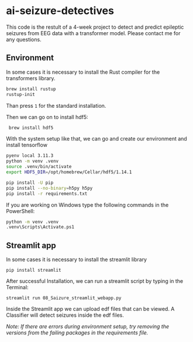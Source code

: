 # ai-seizure-detectives

This code is the restult of a 4-week project to detect and predict epileptic seizures from EEG data with a transformer model. Please contact me for any questions.

## Environment

In some cases it is necessary to install the Rust compiler for the transformers library.

```BASH
brew install rustup
rustup-init
```
Than press ```1``` for the standard installation.

Then we can go on to install hdf5:

```BASH
 brew install hdf5
```
With the system setup like that, we can go and create our environment and install tensorflow

```BASH
pyenv local 3.11.3
python -m venv .venv
source .venv/bin/activate
export HDF5_DIR=/opt/homebrew/Cellar/hdf5/1.14.1

pip install -U pip
pip install --no-binary=h5py h5py
pip install -r requirements.txt
```
If you are working on Windows type the following commands in the PowerShell:

```sh
python -m venv .venv
.venv\Scripts\Activate.ps1
```

## Streamlit app

In some cases it is necessary to install the streamlit library
```
pip install streamlit
```
After successful Installation, we can run a streamlit script by typing in the Terminal:
```
streamlit run 08_Saizure_streamlit_webapp.py 
```
Inside the Streamlit app we can upload edf files that can be viewed.
A Classifier will detect seizures inside the edf files. 


*Note: If there are errors during environment setup, try removing the versions from the failing packages in the requirements file.*
